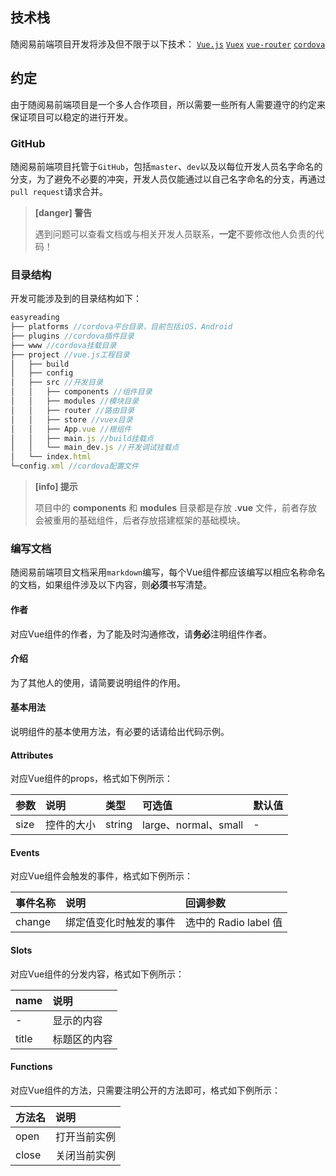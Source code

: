## 技术栈
随阅易前端项目开发将涉及但不限于以下技术：
[`Vue.js`](https://cn.vuejs.org/v2/guide/) [`Vuex`](https://vuex.vuejs.org/zh-cn/) [`vue-router`](https://router.vuejs.org/zh-cn/) [`cordova`](http://cordova.apache.org/docs/en/latest/)

## 约定
由于随阅易前端项目是一个多人合作项目，所以需要一些所有人需要遵守的约定来保证项目可以稳定的进行开发。
### GitHub
随阅易前端项目托管于`GitHub`，包括`master`、`dev`以及以每位开发人员名字命名的分支，为了避免不必要的冲突，开发人员仅能通过以自己名字命名的分支，再通过`pull request`请求合并。
> **[danger] 警告**
>
> 遇到问题可以查看文档或与相关开发人员联系，**一定**不要修改他人负责的代码！

### 目录结构
开发可能涉及到的目录结构如下：
```js
easyreading
├── platforms //cordova平台目录，目前包括iOS、Android
├── plugins //cordova插件目录
├── www //cordova挂载目录
├── project //vue.js工程目录
│   ├── build
│   ├── config
│   ├── src //开发目录
│   │   ├── components //组件目录
│   │   ├── modules //模块目录
│   │   ├── router //路由目录
│   │   ├── store //vuex目录
│   │   ├── App.vue //根组件
│   │   ├── main.js //build挂载点
│   │   └── main_dev.js //开发调试挂载点
│   └── index.html
└─config.xml //cordova配置文件
```
> **[info] 提示**
>
> 项目中的 **components** 和 **modules** 目录都是存放 **.vue** 文件，前者存放会被重用的基础组件，后者存放搭建框架的基础模块。

### 编写文档
随阅易前端项目文档采用`markdown`编写，每个Vue组件都应该编写以相应名称命名的文档，如果组件涉及以下内容，则**必须**书写清楚。

#### 作者
对应Vue组件的作者，为了能及时沟通修改，请**务必**注明组件作者。

#### 介绍
为了其他人的使用，请简要说明组件的作用。

#### 基本用法
说明组件的基本使用方法，有必要的话请给出代码示例。

#### Attributes

对应Vue组件的props，格式如下例所示：

|参数|说明|类型|可选值|默认值|
|:-----|:-----|:-----|:-----|:-----|
|size|控件的大小|string|large、normal、small|-|

#### Events
对应Vue组件会触发的事件，格式如下例所示：

|事件名称|说明|回调参数|
|:-----|:-----|:-----|
|change|绑定值变化时触发的事件|选中的 Radio label 值|

#### Slots
对应Vue组件的分发内容，格式如下例所示：

|name|说明|
|:-----|:-----|
|-|显示的内容|
|title|标题区的内容|

#### Functions
对应Vue组件的方法，只需要注明公开的方法即可，格式如下例所示：

|方法名|说明|
|:-----|:-----|
|open|打开当前实例|
|close|关闭当前实例|






